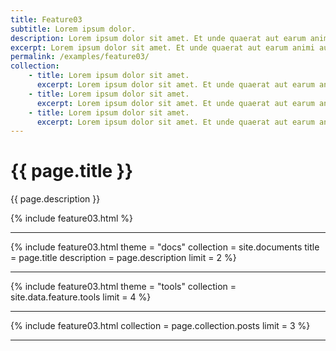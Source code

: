```yaml
---
title: Feature03
subtitle: Lorem ipsum dolor.
description: Lorem ipsum dolor sit amet. Et unde quaerat aut earum animi aut explicabo saepe qui quibusdam accusamus ut velit asperiores vel natus temporibus. Qui sapiente saepe qui totam saepe est suscipit quia vel error provident cum omnis eius aut galisum rem nulla dolor? Qui internos voluptas est nulla odit est temporibus expedita eos quidem cumque. Ea voluptates eligendi quo rerum libero et molestiae harum vel fugit magni et cupiditate optio At quia consequuntur ut exercitationem laboriosam. Cum blanditiis voluptatibus At amet sunt At quia deleniti id quibusdam neque ut odio placeat.
excerpt: Lorem ipsum dolor sit amet. Et unde quaerat aut earum animi aut explicabo saepe qui quibusdam accusamus ut velit asperiores vel natus temporibus.
permalink: /examples/feature03/
collection:
    - title: Lorem ipsum dolor sit amet.
      excerpt: Lorem ipsum dolor sit amet. Et unde quaerat aut earum animi aut explicabo saepe qui quibusdam accusamus ut velit asperiores vel natus temporibus.
    - title: Lorem ipsum dolor sit amet.
      excerpt: Lorem ipsum dolor sit amet. Et unde quaerat aut earum animi aut explicabo saepe qui quibusdam accusamus ut velit asperiores vel natus temporibus.
    - title: Lorem ipsum dolor sit amet.
      excerpt: Lorem ipsum dolor sit amet. Et unde quaerat aut earum animi aut explicabo saepe qui quibusdam accusamus ut velit asperiores vel natus temporibus
---
```


<h1>{{ page.title }}</h1>
<p class = "text-justify">{{ page.description }}</p>
{% include feature03.html   %}<hr>
{% include feature03.html   theme = "docs" 
                            collection = site.documents
                            title = page.title
                            description = page.description
                            limit = 2 %}<hr>
{% include feature03.html   theme = "tools" 
                            collection = site.data.feature.tools 
                            limit = 4 %}<hr>
{% include feature03.html   collection = page.collection.posts 
                            limit = 3 %}<hr>
